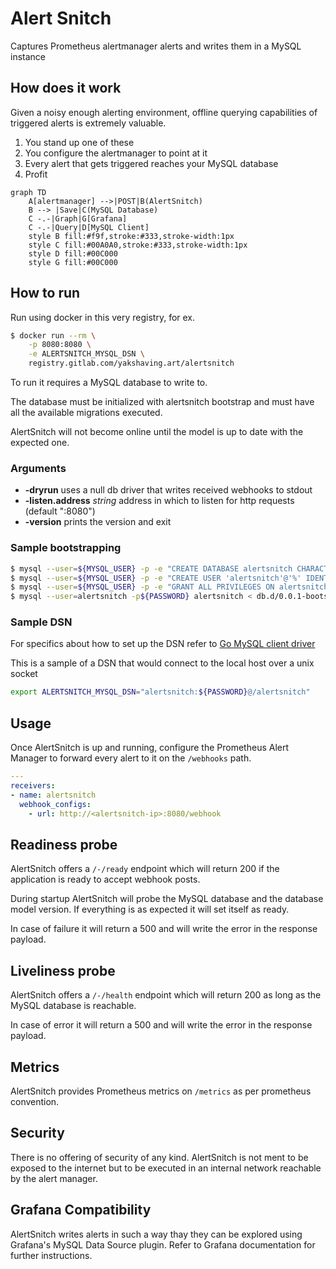 # Alert Snitch

Captures Prometheus alertmanager alerts and writes them in a MySQL instance

## How does it work

Given a noisy enough alerting environment, offline querying capabilities of
triggered alerts is extremely valuable.

1. You stand up one of these
1. You configure the alertmanager to point at it
1. Every alert that gets triggered reaches your MySQL database
1. Profit

```mermaid
graph TD
    A[alertmanager] -->|POST|B(AlertSnitch)
    B --> |Save|C(MySQL Database)
    C -.-|Graph|G[Grafana]
    C -.-|Query|D[MySQL Client]
    style B fill:#f9f,stroke:#333,stroke-width:1px
    style C fill:#00A0A0,stroke:#333,stroke-width:1px
    style D fill:#00C000
    style G fill:#00C000
```

## How to run

Run using docker in this very registry, for ex.

```sh
$ docker run --rm \
    -p 8080:8080 \
    -e ALERTSNITCH_MYSQL_DSN \
    registry.gitlab.com/yakshaving.art/alertsnitch
```

To run it requires a MySQL database to write to.

The database must be initialized with alertsnitch bootstrap and must have all
the available migrations executed.

AlertSnitch will not become online until the model is up to date with the
expected one.

### Arguments

* **-dryrun** uses a null db driver that writes received webhooks to stdout
* **-listen.address** _string_ address in which to listen for http requests (default ":8080")
* **-version** prints the version and exit

### Sample bootstrapping

```bash
$ mysql --user=${MYSQL_USER} -p -e "CREATE DATABASE alertsnitch CHARACTER SET utf8mb4 COLLATE utf8mb4_unicode_ci;"
$ mysql --user=${MYSQL_USER} -p -e "CREATE USER 'alertsnitch'@'%' IDENTIFIED BY '${PASSWORD}';"
$ mysql --user=${MYSQL_USER} -p -e "GRANT ALL PRIVILEGES ON alertsnitch.* TO 'alertsnitch'@'%' IDENTIFIED BY '${PASSWORD}';"
$ mysql --user=alertsnitch -p${PASSWORD} alertsnitch < db.d/0.0.1-bootstrap.sql
```

### Sample DSN

For specifics about how to set up the DSN refer to [Go MySQL client driver][1]

This is a sample of a DSN that would connect to the local host over a unix socket

```bash
export ALERTSNITCH_MYSQL_DSN="alertsnitch:${PASSWORD}@/alertsnitch"
```

## Usage

Once AlertSnitch is up and running, configure the Prometheus Alert Manager to
forward every alert to it on the `/webhooks` path.

```yaml
---
receivers:
- name: alertsnitch
  webhook_configs:
    - url: http://<alertsnitch-ip>:8080/webhook
```

## Readiness probe

AlertSnitch offers a `/-/ready` endpoint which will return 200 if the
application is ready to accept webhook posts.

During startup AlertSnitch will probe the MySQL database and the database
model version. If everything is as expected it will set itself as ready.

In case of failure it will return a 500 and will write the error in the
response payload.

## Liveliness probe

AlertSnitch offers a `/-/health` endpoint which will return 200 as long as
the MySQL database is reachable.

In case of error it will return a 500 and will write the error in the
response payload.

## Metrics

AlertSnitch provides Prometheus metrics on `/metrics` as per prometheus
convention.

## Security

There is no offering of security of any kind. AlertSnitch is not ment to be
exposed to the internet but to be executed in an internal network reachable
by the alert manager.

## Grafana Compatibility

AlertSnitch writes alerts in such a way thay they can be explored using
Grafana's MySQL Data Source plugin. Refer to Grafana documentation for
further instructions.

[1]: https://github.com/go-sql-driver/mysql